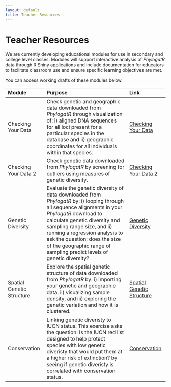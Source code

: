 ```yaml
---
layout: default
title: Teacher Resources
---
```


# Teacher Resources

We are currently developing educational modules for use in secondary and college level classes. Modules will support interactive analysis of *PhylogatR* data through R Shiny applications and include documentation for educators to facilitate classroom use and ensure specific learning objectives are met.

You can access working drafts of these modules below.

| Module  | Purpose  | Link  |
| :----  | :-----  | :------ |
| Checking Your Data  | Check genetic and geographic data downloaded from *PhylogatR* through visualization of: i) aligned DNA sequences for all loci present for a particular species in the database and ii) geographic coordinates for all individuals within that species. | [Checking Your Data](assets/modules/Checking_Your_Data.html) |
| Checking Your Data 2  | Check genetic data downloaded from *PhylogatR* by screening for outliers using measures of genetic diversity. | [Checking Your Data 2](assets/modules/Checking_Your_Data_2.html) |
| Genetic Diversity | Evaluate the genetic diversity of data downloaded from *PhylogatR* by: i) looping through all sequence alignments in your *PhylogatR* download to calculate genetic diversity and sampling range size, and ii) running a regression analysis to ask the question: does the size of the geographic range of sampling predict levels of genetic diversity? | [Genetic Diversity](assets/modules/phylogatR_genetic-diversity.html) |
| Spatial Genetic Structure | Explore the spatial genetic structure of data downloaded from *PhylogatR* by: i) importing your genetic and geographic data, ii) visualizing sample density, and iii) exploring the genetic variation and how it is clustered. | [Spatial Genetic Structure](assets/modules/Spatial_Genetic_Structure.html) |
| Conservation | Linking genetic diveristy to IUCN status. This exercise asks the question: Is the IUCN red list designed to help protect species with low genetic diveristy that would put them at a higher risk of extinction? by seeing if genetic diveristy is correlated with conservation status. | [Conservation](assets/modules/phylogatR_conservation.html) |
